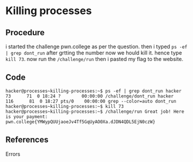 # Killing processes

## Procedure
i started the challenge pwn.college
as per the question.
then i typed `ps -ef | grep dont_run`
after grtting the number now we hould kill it.
hence type `kill 73`.
now run the `/challenge/run`
then i pasted my flag to the website.

## Code
`hacker@processes~killing-processes:~$ ps -ef | grep dont_run
hacker        73      71  0 18:24 ?        00:00:00 /challenge/dont_run
hacker       116      81  0 18:27 pts/0    00:00:00 grep --color=auto dont_run
hacker@processes~killing-processes:~$ kill 73
hacker@processes~killing-processes:~$ /challenge/run
Great job! Here is your payment:
pwn.college{YMWypQUUjaoeJv4Tf5GqUyAO0Xa.dJDN4QDL5EjN0czW}`

## References
Errors
